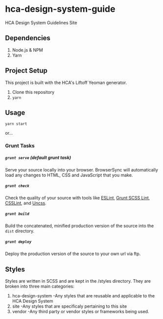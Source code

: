 # hca-design-system-guide
HCA Design System Guidelines Site

## Dependencies
1. Node.js & NPM
2. Yarn

## Project Setup
This project is built with the HCA's Liftoff Yeoman generator.

1. Clone this repository
2. `yarn`

## Usage
`yarn start`

or...

### Grunt Tasks
##### `grunt serve` (default grunt task)
Serve your source locally into your browser. BrowserSync will automatically load any changes to HTML, CSS and JavaScript that you make.

##### `grunt check`
Check the quality of your source with tools like [ESLint](http://eslint.org/), [Grunt SCSS Lint](https://github.com/ahmednuaman/grunt-scss-lint), [CSSLint](http://csslint.net/), and [Uncss](http://giakki.github.io/uncss/).

##### `grunt build`
Build the concatenated, minified production version of the source into the `dist` directory.

##### `grunt deploy`
Deploy the production version of the source to your own url via ftp.


## Styles
Styles are written in SCSS and are kept in the /styles directory. 
They are broken into three main categories:
1. hca-design-system
  -Any styles that are reusable and applicable to the HCA Design System
2. site
  -Any styles that are specificaly pertaining to this site 
3. vendor
  -Any third party or vendor styles or frameworks being used. 
